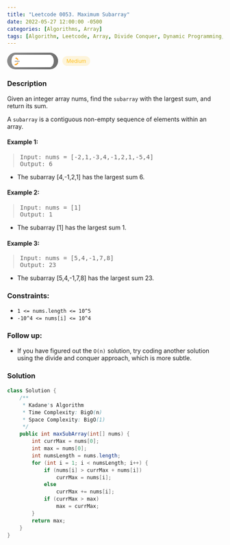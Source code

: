```yaml
---
title: "Leetcode 0053. Maximum Subarray"
date: 2022-05-27 12:00:00 -0500
categories: [Algorithms, Array]
tags: [Algorithm, Leetcode, Array, Divide Conquer, Dynamic Programming, Java]
---
```


<style type='text/css'>
blockquote {
  margin-left: 14px;
}
img {
  left: 0 !important;
  transform: none !important;
  -webkit-transform: none !important;
}
[class*="summary"] {
  display: none;
}
[class*="header"] {
  display: flex;
  flex-direction: row;
  align-items: center;
  gap: 10px;
}
[class*="leet_logo"] {
  height: 29px;
  padding: 5px 10px;
  border-radius: 21px;
  background-color: #f7f7f7;
  background: linear-gradient(90deg, rgba(80,80,80,0.65) 0%, rgba(36,36,36,0.65) 100%);
}
[class*="easy"] {
  color: #00B8A3;
  font-size: 12px;
  padding: 4px 10px;
  border-radius: 21px;
  background-color: rgba(0, 184, 163, 0.15);
}
[class*="medium"] {
  color: #FFC01E;
  font-size: 12px;
  padding: 4px 10px;
  border-radius: 21px;
  background-color: #FFC01E26;
}
</style>

<div class=summary>
  Given an integer array nums, find the `subarray` with the largest sum, and return its sum.
  
  A `subarray` is a contiguous non-empty sequence of elements within an array.　
  
  Example 1:　
  
  Input: nums = [-2,1,-3,4,-1,2,1,-5,4], Output: 6　
</div>

<div id=header class=header>
  <img class=leet_logo src="/assets/img/leetcode_logo.png" alt="Leetcode" />
  <span class=medium>Medium</span>
</div>

### Description

Given an integer array nums, find the `subarray` with the largest sum, and return its sum.

A `subarray` is a contiguous non-empty sequence of elements within an array.

#### Example 1:

> <pre>
> Input: nums = [-2,1,-3,4,-1,2,1,-5,4]
> Output: 6
> </pre>

- The subarray [4,-1,2,1] has the largest sum 6.

#### Example 2:

> <pre>
> Input: nums = [1]
> Output: 1
> </pre>

- The subarray [1] has the largest sum 1.

#### Example 3:

> <pre>
> Input: nums = [5,4,-1,7,8]
> Output: 23
> </pre>

- The subarray [5,4,-1,7,8] has the largest sum 23.

### Constraints:

- `1 <= nums.length <= 10^5`
- `-10^4 <= nums[i] <= 10^4`

### Follow up:

- If you have figured out the `O(n)` solution, try coding another solution using the divide and conquer approach, which is more subtle.

### Solution

```java
class Solution {
    /**
     * Kadane's Algorithm
     * Time Complexity: BigO(n)
     * Space Complexity: BigO(1)
     */
    public int maxSubArray(int[] nums) {
        int currMax = nums[0];
        int max = nums[0];
        int numsLength = nums.length;
        for (int i = 1; i < numsLength; i++) {
            if (nums[i] > currMax + nums[i])
                currMax = nums[i];
            else
                currMax += nums[i];
            if (currMax > max)
                max = currMax;
        }
        return max;
    }
}
```

<script>
  const anchor = document.getElementById("header").querySelector("a");
  anchor.classList.remove("popup");
  anchor.style.cursor = "pointer";
  anchor.setAttribute("target", "_black");
  anchor.setAttribute("href", "https://leetcode.com/problems/maximum-subarray/");
</script>
